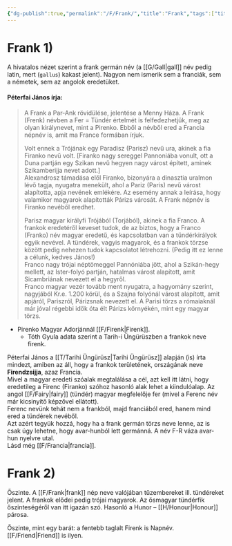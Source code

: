 ```yaml
---
{"dg-publish":true,"permalink":"/F/Frank/","title":"Frank","tags":["titleandheadingonedontmatch","multipleentries","stitched"],"created":"2023-11-29T01:40","updated":"2025-09-28T21:33"}
---
```



# Frank 1)

A hivatalos nézet szerint a frank germán név (a [[G/Gall\|gall]] név pedig latin, mert (`gallus`) kakast jelent). Nagyon nem ismerik sem a franciák, sem a németek, sem az angolok eredetüket.   

#### Péterfai János írja:

> A Frank a Par-Ank rövidülése, jelentése a Menny Háza. A Frank (Frenk) névben a Fer = Tündér értelmét is felfedezhetjük, meg az olyan királynevet, mint a Pirenko. Ebből a névből ered a Francia népnév is, amit ma France formában írjuk.  
> 
> Volt ennek a Trójának egy Paradisz (Parisz) nevű ura, akinek a fia Firanko nevű volt. \[Firanko nagy sereggel Pannoniába vonult, ott a Duna partján egy Szikan nevű hegyen nagy várost épített, aminek Szikamberijja nevet adott.\]  
> Alexandrosz támadása elől Firanko, bizonyára a dinasztia uralmon lévő tagja, nyugatra menekült, ahol a Pariz (Paris) nevű várost alapította, apja nevének emlékére. Az esemény annak a leírása, hogy valamikor magyarok alapították Párizs városát. A Frank népnév is Firanko nevéből eredhet.  
> 
> Parisz magyar királyfi Trójából (Torjából), akinek a fia Franco. A frankok eredetéről keveset tudok, de az biztos, hogy a Franco (Franko) név magyar eredetű, és kapcsolatban van a tündérkirályok egyik nevével. A tündérek, vagyis magyarok, és a frankok törzse között pedig nehezen tudok kapcsolatot létrehozni. (Pedig itt ez lenne a célunk, kedves János!)  
> Franco nagy trójai néptömeggel Pannóniába jött, ahol a Szikán-hegy mellett, az Ister-folyó partján, hatalmas várost alapított, amit Sicambriának nevezett el a hegyről.  
> Franco magyar vezér tovább ment nyugatra, a hagyomány szerint, nagyjából Kr.e. 1.200 körül, és a Szajna folyónál várost alapított, amit apjáról, Pariszról, Párizsnak nevezett el. A Parisi törzs a rómaiaknál már jóval régebbi idők óta élt Párizs környékén, mint egy magyar törzs.  
- Pirenko Magyar Adorjánnál [[F/Firenk\|Firenk]].
	- Tóth Gyula adata szerint a Tarih-i Üngürüszben a frankok neve firenk.

Péterfai János a [[T/Tarihi Üngürüsz\|Tarihi Üngürüsz]] alapján (is) írta mindezt, amiben az áll, hogy a frankok területének, országának neve **Firendzsijja**, azaz Francia.  
Mivel a magyar eredeti szóalak megtalálása a cél, azt kell itt látni, hogy eredetileg a Firenc (Firanko) szóhoz hasonló alak lehet a kiindulóalap. Az angol [[F/Fairy\|fairy]] (tündér) magyar megfelelője fer (mivel a Ferenc név már kicsinyítő képzővel ellátott).  
Ferenc nevünk tehát nem a frankból, majd franciából ered, hanem mind ered a tündérek nevéből.  
Azt azért tegyük hozzá, hogy ha a frank germán törzs neve lenne, az is csak úgy lehetne, hogy avar-hunból lett germánná. A név F-R váza avar-hun nyelvre utal.  
Lásd még [[F/Francia\|francia]].  

# Frank 2)

Őszinte. A [[F/Frank\|frank]] nép neve valójában tűzembereket ill. tündéreket jelent. A frankok elődei pedig trójai magyarok. Az ősmagyar tündérfik őszinteségéről van itt igazán szó. Hasonló a Hunor – [[H/Honour\|Honour]] párosa.  

Őszinte, mint egy barát: a fentebb taglalt Firenk is Napnév. [[F/Friend\|Friend]] is ilyen.  

  
